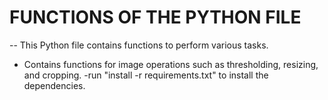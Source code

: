 # FUNCTIONS OF THE PYTHON FILE

-- This Python file contains functions to perform various tasks.

- Contains functions for image operations such as thresholding, resizing, and cropping.
-run "install -r requirements.txt" to install the dependencies.
